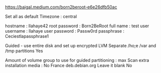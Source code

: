 https://baigal.medium.com/born2beroot-e6e26dfb50ac

Set all as default
Timezone : central

hostname : llahaye42
root password : Born2BeRoot
full name : test user
username : llahaye
user password : Passw0rd
passphrase : Ceciestlapassphrase1

Guided - use entire disk and set up encrypted LVM
Separate /ho;e /var and /tmp partitions
Yes

Amount of volume group to use for guided partitioning : max
Scan extra installation media : No
France
deb.debian.org
Leave it blank
No
